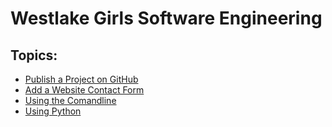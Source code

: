# Westlake Girls Software Engineering

## Topics:

- [Publish a Project on GitHub](/topics/publish-a-project-on-github.md)
- [Add a Website Contact Form](/topics/add-a-website-contact-form.md)
- [Using the Comandline](/topics/using-the-comandline.md)
- [Using Python](/topics/using-python.md)